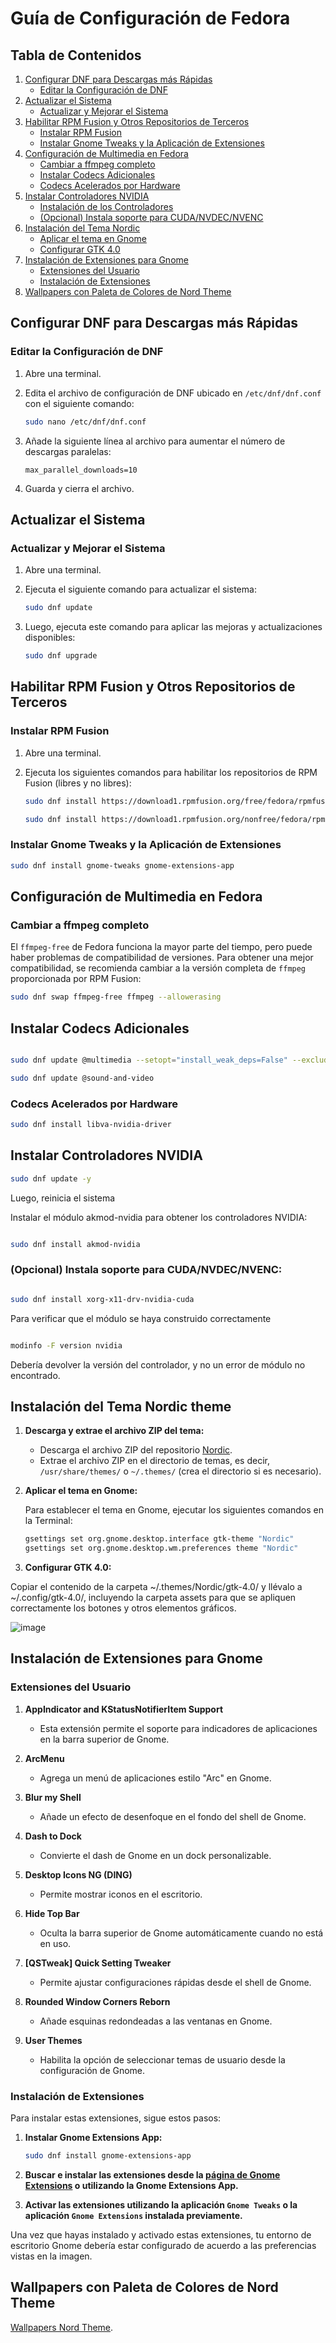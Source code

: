 # Guía de Configuración de Fedora


## Tabla de Contenidos
1. [Configurar DNF para Descargas más Rápidas](#configurar-dnf-para-descargas-más-rápidas)
   - [Editar la Configuración de DNF](#editar-la-configuración-de-dnf)
2. [Actualizar el Sistema](#actualizar-el-sistema)
   - [Actualizar y Mejorar el Sistema](#actualizar-y-mejorar-el-sistema)
3. [Habilitar RPM Fusion y Otros Repositorios de Terceros](#habilitar-rpm-fusion-y-otros-repositorios-de-terceros)
   - [Instalar RPM Fusion](#instalar-rpm-fusion)
   - [Instalar Gnome Tweaks y la Aplicación de Extensiones](#instalar-gnome-tweaks-y-la-aplicación-de-extensiones)
4. [Configuración de Multimedia en Fedora](#configuración-de-multimedia-en-fedora)
   - [Cambiar a ffmpeg completo](#cambiar-a-ffmpeg-completo)
   - [Instalar Codecs Adicionales](#instalar-codecs-adicionales)
   - [Codecs Acelerados por Hardware](#codecs-acelerados-por-hardware)
5. [Instalar Controladores NVIDIA](#instalar-controladores-nvidia)
   - [Instalación de los Controladores](#instalación-de-los-controladores)
   - [(Opcional) Instala soporte para CUDA/NVDEC/NVENC](#opcional-instala-soporte-para-cudanvdecnvenc)
6. [Instalación del Tema Nordic](#instalación-del-tema-nordic)
   - [Aplicar el tema en Gnome](#aplicar-el-tema-en-gnome)
   - [Configurar GTK 4.0](#configurar-gtk-40)
7. [Instalación de Extensiones para Gnome](#instalación-de-extensiones-para-gnome)
   - [Extensiones del Usuario](#extensiones-del-usuario)
   - [Instalación de Extensiones](#instalación-de-extensiones)
8. [Wallpapers con Paleta de Colores de Nord Theme](#wallpapers-con-paleta-de-colores-de-nord-theme)


## Configurar DNF para Descargas más Rápidas


### Editar la Configuración de DNF


1. Abre una terminal.
2. Edita el archivo de configuración de DNF ubicado en `/etc/dnf/dnf.conf` con el siguiente comando:

    ```bash
    sudo nano /etc/dnf/dnf.conf
    ```

3. Añade la siguiente línea al archivo para aumentar el número de descargas paralelas:

    ```
    max_parallel_downloads=10
    ```

4. Guarda y cierra el archivo.


## Actualizar el Sistema


### Actualizar y Mejorar el Sistema


1. Abre una terminal.
2. Ejecuta el siguiente comando para actualizar el sistema:

    ```bash
    sudo dnf update
    ```

3. Luego, ejecuta este comando para aplicar las mejoras y actualizaciones disponibles:

    ```bash
    sudo dnf upgrade
    ```


## Habilitar RPM Fusion y Otros Repositorios de Terceros


### Instalar RPM Fusion

1. Abre una terminal.
2. Ejecuta los siguientes comandos para habilitar los repositorios de RPM Fusion (libres y no libres):

    ```bash
    sudo dnf install https://download1.rpmfusion.org/free/fedora/rpmfusion-free-release-$(rpm -E %fedora).noarch.rpm
    ```

    ```bash
    sudo dnf install https://download1.rpmfusion.org/nonfree/fedora/rpmfusion-nonfree-release-$(rpm -E %fedora).noarch.rpm
    ```

### Instalar Gnome Tweaks y la Aplicación de Extensiones

```bash
sudo dnf install gnome-tweaks gnome-extensions-app
```

## Configuración de Multimedia en Fedora


### Cambiar a ffmpeg completo

El `ffmpeg-free` de Fedora funciona la mayor parte del tiempo, pero puede haber problemas de compatibilidad de versiones. Para obtener una mejor compatibilidad, se recomienda cambiar a la versión completa de `ffmpeg` proporcionada por RPM Fusion:

```bash
sudo dnf swap ffmpeg-free ffmpeg --allowerasing
```

## Instalar Codecs Adicionales


```bash

sudo dnf update @multimedia --setopt="install_weak_deps=False" --exclude=PackageKit-gstreamer-plugin
```


```bash
sudo dnf update @sound-and-video
```

### Codecs Acelerados por Hardware


```bash
sudo dnf install libva-nvidia-driver
```
## Instalar Controladores NVIDIA


```bash
sudo dnf update -y
```

Luego, reinicia el sistema 

Instalar el módulo akmod-nvidia para obtener los controladores NVIDIA:

```bash

sudo dnf install akmod-nvidia
```

### (Opcional) Instala soporte para CUDA/NVDEC/NVENC:

```bash

sudo dnf install xorg-x11-drv-nvidia-cuda
```


Para verificar que el módulo se haya construido correctamente

```bash

modinfo -F version nvidia
```
Debería devolver la versión del controlador, y no un error de módulo no encontrado.


## Instalación del Tema Nordic theme

1. **Descarga y extrae el archivo ZIP del tema:**
   - Descarga el archivo ZIP del repositorio [Nordic](https://github.com/EliverLara/Nordic).
   - Extrae el archivo ZIP en el directorio de temas, es decir, `/usr/share/themes/` o `~/.themes/` (crea el directorio si es necesario).

2. **Aplicar el tema en Gnome:**

   Para establecer el tema en Gnome, ejecutar los siguientes comandos en la Terminal:

   ```bash
   gsettings set org.gnome.desktop.interface gtk-theme "Nordic"
   gsettings set org.gnome.desktop.wm.preferences theme "Nordic"
   ```

3. **Configurar GTK 4.0:**

Copiar el contenido de la carpeta ~/.themes/Nordic/gtk-4.0/ y llévalo a ~/.config/gtk-4.0/, incluyendo la carpeta assets para que se apliquen correctamente los botones y otros elementos gráficos.

![image](https://github.com/user-attachments/assets/be8a1c1a-8e31-4bb1-a907-292ba121bb89)

## Instalación de Extensiones para Gnome

### Extensiones del Usuario

1. **AppIndicator and KStatusNotifierItem Support**
   - Esta extensión permite el soporte para indicadores de aplicaciones en la barra superior de Gnome.

2. **ArcMenu**
   - Agrega un menú de aplicaciones estilo "Arc" en Gnome.

3. **Blur my Shell**
   - Añade un efecto de desenfoque en el fondo del shell de Gnome.

4. **Dash to Dock**
   - Convierte el dash de Gnome en un dock personalizable.

5. **Desktop Icons NG (DING)**
   - Permite mostrar iconos en el escritorio.

6. **Hide Top Bar**
   - Oculta la barra superior de Gnome automáticamente cuando no está en uso.

7. **[QSTweak] Quick Setting Tweaker**
   - Permite ajustar configuraciones rápidas desde el shell de Gnome.

8. **Rounded Window Corners Reborn**
   - Añade esquinas redondeadas a las ventanas en Gnome.

9. **User Themes**
   - Habilita la opción de seleccionar temas de usuario desde la configuración de Gnome.


### Instalación de Extensiones

Para instalar estas extensiones, sigue estos pasos:

1. **Instalar Gnome Extensions App:**

    ```bash
    sudo dnf install gnome-extensions-app
    ```

2. **Buscar e instalar las extensiones desde la [página de Gnome Extensions](https://extensions.gnome.org/) o utilizando la Gnome Extensions App.**

3. **Activar las extensiones utilizando la aplicación `Gnome Tweaks` o la aplicación `Gnome Extensions` instalada previamente.**

Una vez que hayas instalado y activado estas extensiones, tu entorno de escritorio Gnome debería estar configurado de acuerdo a las preferencias vistas en la imagen.

## Wallpapers con Paleta de Colores de Nord Theme

[Wallpapers Nord Theme](https://github.com/linuxdotexe/nordic-wallpapers).
